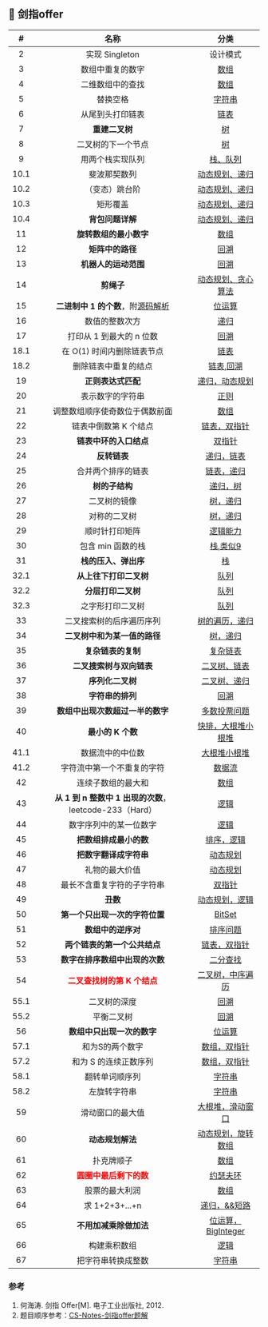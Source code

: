 
## :book: 剑指offer
|  #   |                  名称                   |        分类         |
| :--: | :--------------------------------------: | :-----------------------: |
| 2 | 实现 Singleton | 设计模式 |
| 3 | 数组中重复的数字|[数组](./Solution3.java)|
| 4 | 二维数组中的查找| [数组](./Solution4.java)|
| 5 | 替换空格 | [字符串](./Solution5.java)|
| 6 | 从尾到头打印链表 | [链表](./Soluton6.java)|
| 7 | **重建二叉树** | [树](./Solution7.java)|
| 8 | 二叉树的下一个节点 | [树](./Solution8.java)|
| 9 | 用两个栈实现队列 | [栈、队列](./Solution9.java)|
| 10.1 | 斐波那契数列 | [动态规划、递归](./Solution10_1.java)|
| 10.2 | （变态）跳台阶 | [动态规划、递归](./Solution10_2.java)|
| 10.3 | 矩形覆盖 | [动态规划、递归](./Solution10_3.java)|
| 10.4 | **背包问题详解** | [动态规划、递归](./Solution10_4.java)|
| 11 | **旋转数组的最小数字** | [数组](./Solution11.java)|
| 12 | **矩阵中的路径** | [回溯](./Solution12.java)|
| 13 | **机器人的运动范围** | [回溯](./Solution13.java)|
| 14 | **剪绳子** | [动态规划、贪心算法](./Solution14.java)|
| 15 | **二进制中 1 的个数**，附[源码解析](https://blog.csdn.net/zhouzipeng000/article/details/56676885) | [位运算](./Solution15.java)|
| 16 | 数值的整数次方 | [递归](./Solution16.java)|
| 17 | 打印从 1 到最大的 n 位数 | [回溯](./Solution17.java)|
| 18.1 | 在 O(1) 时间内删除链表节点 | [链表](./Solution18_1.java)|
| 18.2 | 删除链表中重复的结点 | [链表,回溯](./Solution18_2.java)|
| 19 | **正则表达式匹配** | [递归，动态规划](./Solution19.java)|
| 20 | 表示数字的字符串 | [正则](./Solution20.java)|
| 21 | 调整数组顺序使奇数位于偶数前面 | [数组](./Solution21.java)|
| 22 | 链表中倒数第 K 个结点 | [链表，双指针](./Solution22.java)|
| 23 | **链表中环的入口结点** | [双指针](./Solution23.java)|
| 24 | **反转链表** | [递归，链表](./Solution24.java)|
| 25 | 合并两个排序的链表 | [链表，递归](./Solution25.java)|
| 26 | **树的子结构** | [递归，树](./Solution26.java)|
| 27 | 二叉树的镜像 | [树，递归](./Solution27.java)|
| 28 | 对称的二叉树 | [树，递归](./Solution28.java)|
| 29 | 顺时针打印矩阵 | [逻辑能力](./Solution29.java)|
| 30 | 包含 min 函数的栈 | [栈,类似9](./Solution30.java)|
| 31 | **栈的压入、弹出序** | [栈](./Solution31.java)|
| 32.1 | **从上往下打印二叉树** | [队列](./Solution32.java)|
| 32.2 | **分层打印二叉树** | [队列](./Solution32_2.java)|
| 32.3 | 之字形打印二叉树 | [队列](./Solution32_3.java)|
| 33 | 二叉搜索树的后序遍历序列 | [树的遍历，递归](./Solution33.java)|
| 34 | **二叉树中和为某一值的路径** | [树，递归](./Solution34.java)|
| 35 | **复杂链表的复制** | [复杂链表](./Solution35.java)|
| 36 | **二叉搜索树与双向链表** | [二叉树、链表](./Solution36.java)|
| 37 | **序列化二叉树** | [二叉树、递归](./Solution37.java)|
| 38 | **字符串的排列** | [回溯](./Solution38.java)|
| 39 | **数组中出现次数超过一半的数字** | [多数投票问题](./Solution39.java)|
| 40 | **最小的 K 个数** | [快排，大根堆小根堆](./Solution40.java)|
| 41.1 | 数据流中的中位数 | [大根堆小根堆](./Solution41_1.java)|
| 41.2 | 字符流中第一个不重复的字符 | [数据流](./Solution41_2.java)|
| 42 | 连续子数组的最大和 | [数组](./Solution42.java)|
| 43 | **从 1 到 n 整数中 1 出现的次数**，leetcode-233（Hard） | [逻辑](./Solution43.java)|
| 44 | 数字序列中的某一位数字 | [逻辑](./Solution44.java)|
| 45 | **把数组排成最小的数** | [排序，逻辑](./Solution45.java)|
| 46 | **把数字翻译成字符串** | [动态规划](./Solution46.java)|
| 47 | 礼物的最大价值 | [动态规划](./Solution47.java)|
| 48 | 最长不含重复字符的子字符串 | [双指针](./Solution48.java)|
| 49 | **丑数** | [动态规划，逻辑](./Solution49.java)|
| 50 | **第一个只出现一次的字符位置** | [BitSet](./Solution50.java)|
| 51 | **数组中的逆序对** | [排序问题](./Solution51.java)|
| 52 | **两个链表的第一个公共结点** | [链表，双指针](./Solution52.java)|
| 53 | **数字在排序数组中出现的次数** | [二分查找](./Solution53.java)|
| 54 | <font color="red">**二叉查找树的第 K 个结点**<font> | [二叉树，中序遍历](./Solution54.java)|
| 55.1 | 二叉树的深度 | [回溯](./Solution55_1.java)|
| 55.2 | 平衡二叉树 | [回溯](./Solution55_2.java)|
| 56 | **数组中只出现一次的数字** | [位运算](./Solution56.java)|
| 57.1 | 和为S的两个数字 | [数组，双指针](./Solution57_1.java)|
| 57.2 | 和为 S 的连续正数序列 | [数组，双指针](./Solution57_2.java)|
| 58.1 | 翻转单词顺序列 | [字符串](./Solution58_1.java)|
| 58.2 | 左旋转字符串 | [字符串](./Solution58_2.java)|
| 59 | 滑动窗口的最大值 | [大根堆，滑动窗口](./Solution59.java)|
| 60 | **动态规划解法** | [动态规划，旋转数组](./Solution60.java)|
| 61 | 扑克牌顺子 | [数组](./Solution61.java)|
| 62 | <font color="red">**圆圈中最后剩下的数**<font> | [约瑟夫环](./Solution54.java)|
| 63 | 股票的最大利润 | [数组](./Solution63.java)|
| 64 | 求 1+2+3+...+n | [递归，&&短路](./Solution64.java)|
| 65 | **不用加减乘除做加法** | [位运算，BigInteger](./Solution65.java)|
| 66 | 构建乘积数组 | [逻辑](./Solution66.java)|
| 67 | 把字符串转换成整数 | [字符串](./Solution67.java)|


### 参考
1. 何海涛. 剑指 Offer[M]. 电子工业出版社, 2012.
2. 题目顺序参考：[CS-Notes-剑指offer题解](https://github.com/CyC2018/CS-Notes/blob/master/docs/notes/%E5%89%91%E6%8C%87%20Offer%20%E9%A2%98%E8%A7%A3%20-%20%E7%9B%AE%E5%BD%95.md)
